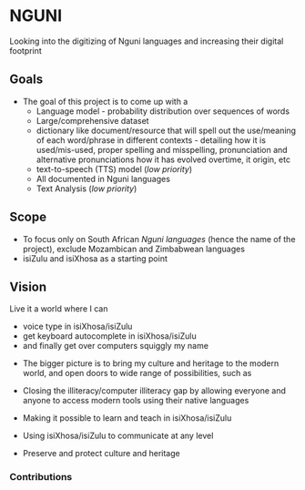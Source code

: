 # NGUNI

Looking into the digitizing of Nguni languages and increasing their digital footprint

## Goals

- The goal of this project is to come up with a
  - Language model - probability distribution over sequences of words
  - Large/comprehensive dataset
  - dictionary like document/resource that will spell out the use/meaning of each word/phrase in different contexts - detailing how it is used/mis-used, proper spelling and misspelling, pronunciation and alternative pronunciations how it has evolved overtime, it origin, etc
  - text-to-speech (TTS) model (_low priority_)
  - All documented in Nguni languages
  - Text Analysis (_low priority_)

## Scope

- To focus only on South African _Nguni languages_ (hence the name of the project), exclude Mozambican and Zimbabwean languages
- isiZulu and isiXhosa as a starting point

## Vision

Live it a world where I can

- voice type in isiXhosa/isiZulu
- get keyboard autocomplete in isiXhosa/isiZulu
- and finally get over computers squiggly my name

* The bigger picture is to bring my culture and heritage to the modern world, and open doors to wide range of possibilities, such as

- Closing the illiteracy/computer illiteracy gap by allowing everyone and anyone to access modern tools using their native languages

- Making it possible to learn and teach in isiXhosa/isiZulu

- Using isiXhosa/isiZulu to communicate at any level

- Preserve and protect culture and heritage

### Contributions

